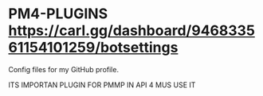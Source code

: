 # PM4-PLUGINS https://carl.gg/dashboard/946833561154101259/botsettings
Config files for my GitHub profile.

ITS IMPORTAN PLUGIN FOR PMMP IN API 4 MUS USE IT

